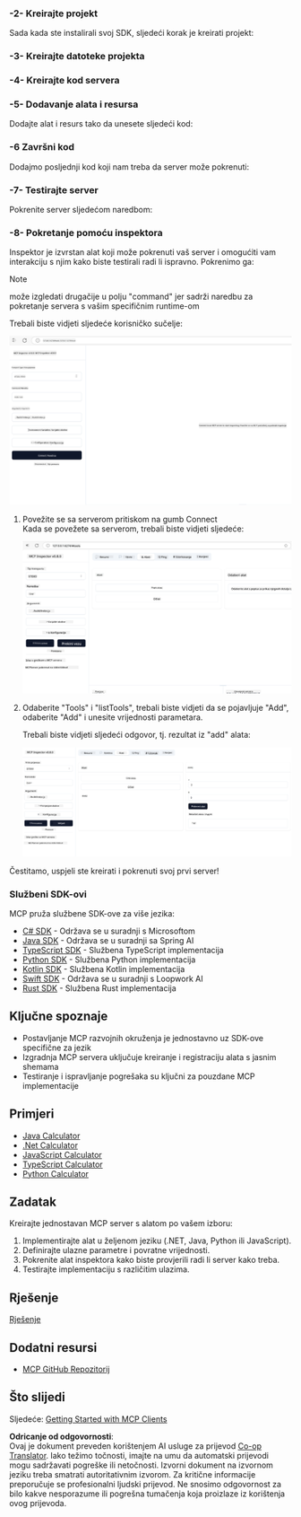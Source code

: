 <!--
CO_OP_TRANSLATOR_METADATA:
{
  "original_hash": "37563349cd6894fe00489bf3b4d488ae",
  "translation_date": "2025-06-02T10:43:35+00:00",
  "source_file": "03-GettingStarted/01-first-server/README.md",
  "language_code": "hr"
}
-->
### -2- Kreirajte projekt

Sada kada ste instalirali svoj SDK, sljedeći korak je kreirati projekt:

### -3- Kreirajte datoteke projekta

### -4- Kreirajte kod servera

### -5- Dodavanje alata i resursa

Dodajte alat i resurs tako da unesete sljedeći kod:

### -6 Završni kod

Dodajmo posljednji kod koji nam treba da server može pokrenuti:

### -7- Testirajte server

Pokrenite server sljedećom naredbom:

### -8- Pokretanje pomoću inspektora

Inspektor je izvrstan alat koji može pokrenuti vaš server i omogućiti vam interakciju s njim kako biste testirali radi li ispravno. Pokrenimo ga:

> [!NOTE]
> može izgledati drugačije u polju "command" jer sadrži naredbu za pokretanje servera s vašim specifičnim runtime-om

Trebali biste vidjeti sljedeće korisničko sučelje:

![Connect](../../../../translated_images/connect.141db0b2bd05f096fb1dd91273771fd8b2469d6507656c3b0c9df4b3c5473929.hr.png)

1. Povežite se sa serverom pritiskom na gumb Connect  
   Kada se povežete sa serverom, trebali biste vidjeti sljedeće:

   ![Connected](../../../../translated_images/connected.73d1e042c24075d386cacdd4ee7cd748c16364c277d814e646ff2f7b5eefde85.hr.png)

2. Odaberite "Tools" i "listTools", trebali biste vidjeti da se pojavljuje "Add", odaberite "Add" i unesite vrijednosti parametara.

   Trebali biste vidjeti sljedeći odgovor, tj. rezultat iz "add" alata:

   ![Result of running add](../../../../translated_images/ran-tool.a5a6ee878c1369ec1e379b81053395252a441799dbf23416c36ddf288faf8249.hr.png)

Čestitamo, uspjeli ste kreirati i pokrenuti svoj prvi server!

### Službeni SDK-ovi

MCP pruža službene SDK-ove za više jezika:
- [C# SDK](https://github.com/modelcontextprotocol/csharp-sdk) - Održava se u suradnji s Microsoftom
- [Java SDK](https://github.com/modelcontextprotocol/java-sdk) - Održava se u suradnji sa Spring AI
- [TypeScript SDK](https://github.com/modelcontextprotocol/typescript-sdk) - Službena TypeScript implementacija
- [Python SDK](https://github.com/modelcontextprotocol/python-sdk) - Službena Python implementacija
- [Kotlin SDK](https://github.com/modelcontextprotocol/kotlin-sdk) - Službena Kotlin implementacija
- [Swift SDK](https://github.com/modelcontextprotocol/swift-sdk) - Održava se u suradnji s Loopwork AI
- [Rust SDK](https://github.com/modelcontextprotocol/rust-sdk) - Službena Rust implementacija

## Ključne spoznaje

- Postavljanje MCP razvojnih okruženja je jednostavno uz SDK-ove specifične za jezik
- Izgradnja MCP servera uključuje kreiranje i registraciju alata s jasnim shemama
- Testiranje i ispravljanje pogrešaka su ključni za pouzdane MCP implementacije

## Primjeri

- [Java Calculator](../samples/java/calculator/README.md)
- [.Net Calculator](../../../../03-GettingStarted/samples/csharp)
- [JavaScript Calculator](../samples/javascript/README.md)
- [TypeScript Calculator](../samples/typescript/README.md)
- [Python Calculator](../../../../03-GettingStarted/samples/python)

## Zadatak

Kreirajte jednostavan MCP server s alatom po vašem izboru:  
1. Implementirajte alat u željenom jeziku (.NET, Java, Python ili JavaScript).  
2. Definirajte ulazne parametre i povratne vrijednosti.  
3. Pokrenite alat inspektora kako biste provjerili radi li server kako treba.  
4. Testirajte implementaciju s različitim ulazima.

## Rješenje

[Rješenje](./solution/README.md)

## Dodatni resursi

- [MCP GitHub Repozitorij](https://github.com/microsoft/mcp-for-beginners)

## Što slijedi

Sljedeće: [Getting Started with MCP Clients](/03-GettingStarted/02-client/README.md)

**Odricanje od odgovornosti**:  
Ovaj je dokument preveden korištenjem AI usluge za prijevod [Co-op Translator](https://github.com/Azure/co-op-translator). Iako težimo točnosti, imajte na umu da automatski prijevodi mogu sadržavati pogreške ili netočnosti. Izvorni dokument na izvornom jeziku treba smatrati autoritativnim izvorom. Za kritične informacije preporučuje se profesionalni ljudski prijevod. Ne snosimo odgovornost za bilo kakve nesporazume ili pogrešna tumačenja koja proizlaze iz korištenja ovog prijevoda.